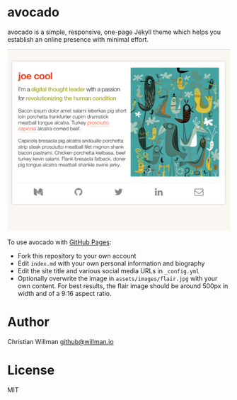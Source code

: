 # avocado

avocado is a simple, responsive, one-page Jekyll theme which helps you establish an
online presence with minimal effort.

![avocado in action](/screenshots/full_size.png)

To use avocado with [GitHub Pages](https://pages.github.com/):

- Fork this repository to your own account
- Edit `index.md` with your own personal information and biography
- Edit the site title and various social media URLs in `_config.yml`
- Optionally overwrite the image in `assets/images/flair.jpg` with your own content.
  For best results, the flair image should be around 500px in width and of a 9:16 aspect
  ratio.

# Author
Christian Willman <github@willman.io>

# License
MIT
